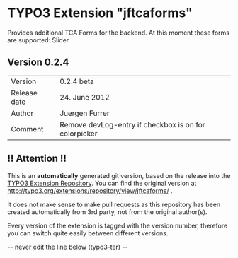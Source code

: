 # TYPO3 Extension "jftcaforms"
Provides additional TCA Forms for the backend. At this moment these forms are supported: Slider

## Version 0.2.4




<table>
	<tr><td>Version</td><td>0.2.4 beta</td></tr>
	<tr><td>Release date</td><td>24. June 2012</td></tr>
	<tr><td>Author</td><td>Juergen Furrer</td></tr>
	<tr><td>Comment</td><td>Remove devLog-entry if checkbox is on for colorpicker</td></tr>
</table>

## !! Attention !!
This is an **automatically** generated git version, based on the release into the [TYPO3 Extension Repository](http://www.typo3.org/extensions/).
You can find the original version at http://typo3.org/extensions/repository/view/jftcaforms/ .

It does not make sense to make pull requests as this repository has been created automatically from 3rd party, not from the original author(s).

Every version of the extension is tagged with the version number, therefore you can switch quite easily between different versions.


-- never edit the line below (typo3-ter) --